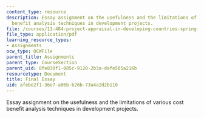```yaml
---
content_type: resource
description: Essay assignment on the usefulness and the limitations of various cost
  benefit analysis techniques in development projects.
file: /courses/11-484-project-appraisal-in-developing-countries-spring-2005/afebe2f136e7a06bb26b73a4a2d2b110_final_memo.pdf
file_type: application/pdf
learning_resource_types:
- Assignments
ocw_type: OCWFile
parent_title: Assignments
parent_type: CourseSection
parent_uid: 8fe830f1-085c-9120-2b3a-dafe505a216b
resourcetype: Document
title: Final Essay
uid: afebe2f1-36e7-a06b-b26b-73a4a2d2b110
---
```

Essay assignment on the usefulness and the limitations of various cost benefit analysis techniques in development projects.

